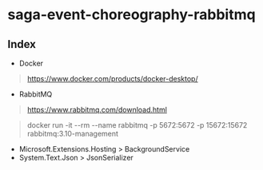 # saga-event-choreography-rabbitmq

## Index
- Docker
> https://www.docker.com/products/docker-desktop/

- RabbitMQ
> https://www.rabbitmq.com/download.html

> docker run -it --rm --name rabbitmq -p 5672:5672 -p 15672:15672 rabbitmq:3.10-management

- Microsoft.Extensions.Hosting > BackgroundService
- System.Text.Json > JsonSerializer
